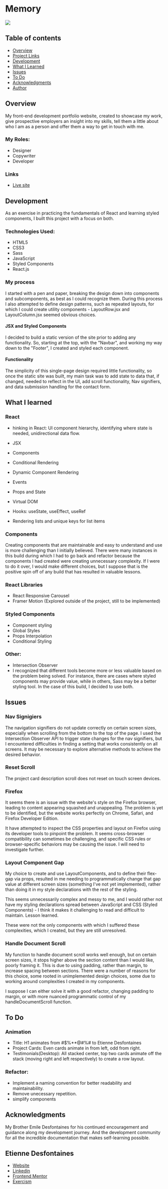 # Memory

![](./src/images/screenshot.jpg)

## Table of contents

- [Overview](#overview)
- [Project Links](#links)
- [Development](#development)
- [What I Learned](#what-i-learned)
- [Issues](#issues)
- [To Do](#to-do)
- [Acknowledgments](#acknowledgments)
- [Author](#etienne-desfontaines)

## Overview

My front-end development portfolio website, created to showcase my work, give prospective employers an insight into my skills, tell them a little about who I am as a person and offer them a way to get in touch with me.

### My Roles:

- Designer
- Copywriter
- Developer

### Links

- [Live site](https://etiennedesfontaines.com/)

## Development

As an exercise in practicing the fundamentals of React and learning styled components, I built this project with a focus on both.

### Technologies Used:

- HTML5
- CSS3
- Sass
- JavaScript
- Styled Components
- React.js

### My process

I started with a pen and paper, breaking the design down into components and subcomponents, as best as I could recognize them. During this process I also attempted to define design patterns, such as repeated layouts, for which I could create utility components - LayoutRow.jsx and LayoutColumn.jsx seemed obvious choices.

#### JSX and Styled Components

I decided to build a static version of the site prior to adding any functionality. So, starting at the top, with the "Navbar", and working my way down to the "Footer", I created and styled each component.

#### Functionality

The simplicity of this single-page design required little functionality, so once the static site was built, my main task was to add state to data that, if changed, needed to reflect in the UI, add scroll functionality, Nav signifiers, and data submission handling for the contact form.

## What I learned

### React

- hinking in React: UI component hierarchy, identifying where state is needed, unidirectional data flow.

- JSX
- Components
- Conditional Rendering
- Dynamic Component Rendering
- Events
- Props and State
- Virtual DOM
- Hooks: useState, useEffect, useRef
- Rendering lists and unique keys for list items

### Components

Creating components that are maintainable and easy to understand and use is more challenging than I initially believed. There were many instances in this build during which I had to go back and refactor because the components I had created were creating unnecessary complexity. If I were to do it over, I would make different choices, but I suppose that is the positive spin off of any build that has resulted in valuable lessons.

### React Libraries

- React Responsive Carousel
- Framer Motion (Explored outside of the project, still to be implemented)

### Styled Components

- Component styling
- Global Styles
- Props Interpolation
- Conditional Styling

### Other:

- Intersection Observer
- I recognized that different tools become more or less valuable based on the problem being solved. For instance, there are cases where styled components may provide value, while in others, Sass may be a better styling tool. In the case of this build, I decided to use both.

## Issues

### Nav Signigiers

The navigation signifiers do not update correctly on certain screen sizes, especially when scrolling from the bottom to the top of the page. I used the Intersection Observer API to trigger state changes for the nav signifiers, but I encountered difficulties in finding a setting that works consistently on all screens. It may be necessary to explore alternative methods to achieve the desired behavior.

### Reset Scroll

The project card description scroll does not reset on touch screen devices.

### Firefox

It seems there is an issue with the website's style on the Firefox browser, leading to content appearing squashed and unappealing. The problem is yet to be identified, but the website works perfectly on Chrome, Safari, and Firefox Developer Edition.

It have attempted to inspect the CSS properties and layout on Firefox using its developer tools to pinpoint the problem. It seems cross-browser compatibility can sometimes be challenging, and specific CSS rules or browser-specific behaviors may be causing the issue. I will need to investigate further.

### Layout Component Gap

My choice to create and use LayoutComponents, and to define their flex-gap via props, resulted in me needing to programmatically change that gap value at different screen sizes (something I've not yet implemented), rather than doing it in my style declarations with the rest of the styling.

This seems unnecessarily complex and messy to me, and I would rather not have my styling declarations spread between JavaScript and CSS (Styled Components) - I think it makes it challenging to read and difficult to maintain. Lesson learned.

These were not the only components with which I suffered these complexities, which I created, but they are still unresolved.

### Handle Document Scroll

My function to handle document scroll works well enough, but on certain screen sizes, it stops higher above the section content than I would like, poorly framing it. This is due to using padding, rather than margin, to increase spacing between sections. There were a number of reasons for this choice, some rooted in unimplemented design choices, some due to working around complexities I created in my components.

I suppose I can either solve it with a good refactor, changing padding to margin, or with more nuanced programmatic control of my handleDocumentScroll function.

## To Do

### Animation

- Title: H1 animates from #$%\*\*@#%# to Etienne Desfontaines
- Project Cards: Even cards animate in from left, odd from right.
- Testimonials(Desktop): All stacked center, top two cards animate off the stack (moving right and left respectively) to create a row layout.

### Refactor:

- Implement a naming convention for better readability and maintainability.
- Remove unecessary repetition.
- simplify components

## Acknowledgments

My Brother Emile Desfontaines for his continued encouragement and guidance along my development journey. And the development community for all the incredible documentation that makes self-learning possible.

## Etienne Desfontaines

- [Website](https://etiennedesfontaines.com/)
- [Linkedin](https://www.linkedin.com/in/etienne-desfontaines-818349284/)
- [Frontend Mentor](https://www.frontendmentor.io/profile/etiennedesfontaines)
- [Exercism](https://exercism.io/profiles/etiennedesfontaines)
